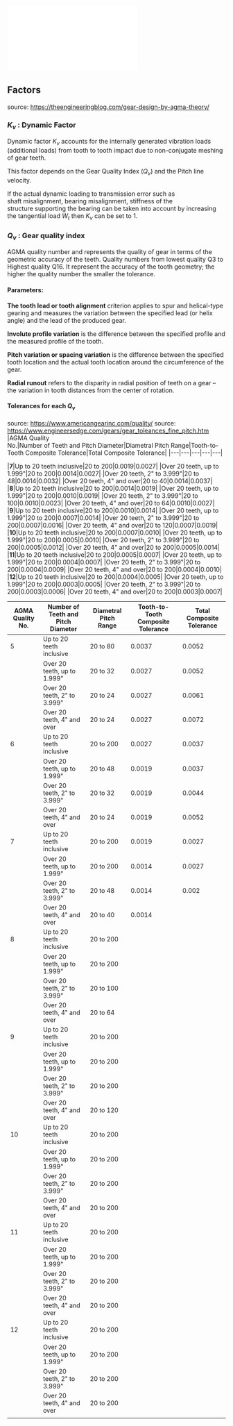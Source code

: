 ![](Images/bevelexplanation.pdf)


## Factors
source: https://theengineeringblog.com/gear-design-by-agma-theory/
### $K_v$ : Dynamic Factor
Dynamic factor $K_v$ accounts for the internally generated vibration loads (additional loads) from tooth to tooth impact due to non-conjugate meshing of gear teeth.

This factor depends on the Gear Quality Index ($Q_v$) and the Pitch line velocity.

If the actual dynamic loading to transmission error such as shaft misalignment, bearing misalignment, stiffness of the structure supporting the bearing can be taken into account by increasing the tangential load $W_t$ then $K_v$ can be set to 1.


### $Q_v$ : Gear quality index
AGMA quality number and represents the quality of gear in terms of the geometric accuracy of the teeth. Quality numbers from lowest quality Q3 to Highest quality Q16. It represent the accuracy of the tooth geometry; the higher the quality number the smaller the tolerance.
#### Parameters:
**The tooth lead or tooth alignment** criterion applies to spur and helical-type gearing and measures the variation between the specified lead (or helix angle) and the lead of the produced gear.    
  
**Involute profile variation** is the difference between the specified profile and the measured profile of the tooth.  

**Pitch variation or spacing variation** is the difference between the specified tooth location and the actual tooth location around the circumference of the gear.  

**Radial runout** refers to the disparity in radial position of teeth on a gear – the variation in tooth distances from the center of rotation.

#### Tolerances for each $Q_v$
source: https://www.americangearinc.com/quality/
source: https://www.engineersedge.com/gears/gear_toleances_fine_pitch.htm
|AGMA Quality  <br>No.|Number of Teeth and Pitch Diameter|Diametral Pitch Range|Tooth-to-Tooth Composite Tolerance|Total Composite Tolerance|
|---|---|---|---|---|


|**7**|Up to 20 teeth inclusive|20 to 200|0.0019|0.0027|
|Over 20 teeth, up to 1.999"|20 to 200|0.0014|0.0027|
|Over 20 teeth, 2" to 3.999"|20 to 48|0.0014|0.0032|
|Over 20 teeth, 4" and over|20 to 40|0.0014|0.0037|
|**8**|Up to 20 teeth inclusive|20 to 200|0.0014|0.0019|
|Over 20 teeth, up to 1.999"|20 to 200|0.0010|0.0019|
|Over 20 teeth, 2" to 3.999"|20 to 100|0.0010|0.0023|
|Over 20 teeth, 4" and over|20 to 64|0.0010|0.0027|
|**9**|Up to 20 teeth inclusive|20 to 200|0.0010|0.0014|
|Over 20 teeth, up to 1.999"|20 to 200|0.0007|0.0014|
|Over 20 teeth, 2" to 3.999"|20 to 200|0.0007|0.0016|
|Over 20 teeth, 4" and over|20 to 120|0.0007|0.0019|
|**10**|Up to 20 teeth inclusive|20 to 200|0.0007|0.0010|
|Over 20 teeth, up to 1.999"|20 to 200|0.0005|0.0010|
|Over 20 teeth, 2" to 3.999"|20 to 200|0.0005|0.0012|
|Over 20 teeth, 4" and over|20 to 200|0.0005|0.0014|
|**11**|Up to 20 teeth inclusive|20 to 200|0.0005|0.0007|
|Over 20 teeth, up to 1.999"|20 to 200|0.0004|0.0007|
|Over 20 teeth, 2" to 3.999"|20 to 200|0.0004|0.0009|
|Over 20 teeth, 4" and over|20 to 200|0.0004|0.0010|
|**12**|Up to 20 teeth inclusive|20 to 200|0.0004|0.0005|
|Over 20 teeth, up to 1.999"|20 to 200|0.0003|0.0005|
|Over 20 teeth, 2" to 3.999"|20 to 200|0.0003|0.0006|
|Over 20 teeth, 4" and over|20 to 200|0.0003|0.0007|

| AGMA Quality No. | Number of Teeth and Pitch Diameter | Diametral Pitch Range | Tooth-to-Tooth Composite Tolerance | Total Composite Tolerance |
| ---------------- | ---------------------------------- | --------------------- | ---------------------------------- | ------------------------- |
| 5                | Up to 20 teeth inclusive           | 20 to 80              | 0.0037                             | 0.0052                    |
|                  | Over 20 teeth, up to 1.999"        | 20 to 32              | 0.0027                             | 0.0052                    |
|                  | Over 20 teeth, 2" to 3.999"        | 20 to 24              | 0.0027                             | 0.0061                    |
|                  | Over 20 teeth, 4" and over         | 20 to 24              | 0.0027                             | 0.0072                    |
| 6                | Up to 20 teeth inclusive           | 20 to 200             | 0.0027                             | 0.0037                    |
|                  | Over 20 teeth, up to 1.999"        | 20 to 48              | 0.0019                             | 0.0037                    |
|                  | Over 20 teeth, 2" to 3.999"        | 20 to 32              | 0.0019                             | 0.0044                    |
|                  | Over 20 teeth, 4" and over         | 20 to 24              | 0.0019                             | 0.0052                    |
| 7                | Up to 20 teeth inclusive           | 20 to 200             | 0.0019                             | 0.0027                    |
|                  | Over 20 teeth, up to 1.999"        | 20 to 200             | 0.0014                             | 0.0027                    |
|                  | Over 20 teeth, 2" to 3.999"        | 20 to 48              | 0.0014                             | 0.002                     |
|                  | Over 20 teeth, 4" and over         | 20 to 40              | 0.0014                             |                           |
| 8                | Up to 20 teeth inclusive           | 20 to 200             |                                    |                           |
|                  | Over 20 teeth, up to 1.999"        | 20 to 200             |                                    |                           |
|                  | Over 20 teeth, 2" to 3.999"        | 20 to 100             |                                    |                           |
|                  | Over 20 teeth, 4" and over         | 20 to 64              |                                    |                           |
| 9                | Up to 20 teeth inclusive           | 20 to 200             |                                    |                           |
|                  | Over 20 teeth, up to 1.999"        | 20 to 200             |                                    |                           |
|                  | Over 20 teeth, 2" to 3.999"        | 20 to 200             |                                    |                           |
|                  | Over 20 teeth, 4" and over         | 20 to 120             |                                    |                           |
| 10               | Up to 20 teeth inclusive           | 20 to 200             |                                    |                           |
|                  | Over 20 teeth, up to 1.999"        | 20 to 200             |                                    |                           |
|                  | Over 20 teeth, 2" to 3.999"        | 20 to 200             |                                    |                           |
|                  | Over 20 teeth, 4" and over         | 20 to 200             |                                    |                           |
| 11               | Up to 20 teeth inclusive           | 20 to 200             |                                    |                           |
|                  | Over 20 teeth, up to 1.999"        | 20 to 200             |                                    |                           |
|                  | Over 20 teeth, 2" to 3.999"        | 20 to 200             |                                    |                           |
|                  | Over 20 teeth, 4" and over         | 20 to 200             |                                    |                           |
| 12               | Up to 20 teeth inclusive           | 20 to 200             |                                    |                           |
|                  | Over 20 teeth, up to 1.999"        | 20 to 200             |                                    |                           |
|                  | Over 20 teeth, 2" to 3.999"        | 20 to 200             |                                    |                           |
|                  | Over 20 teeth, 4" and over         | 20 to 200             |                                    |                           |
|                  |                                    |                       |                                    |                           |
